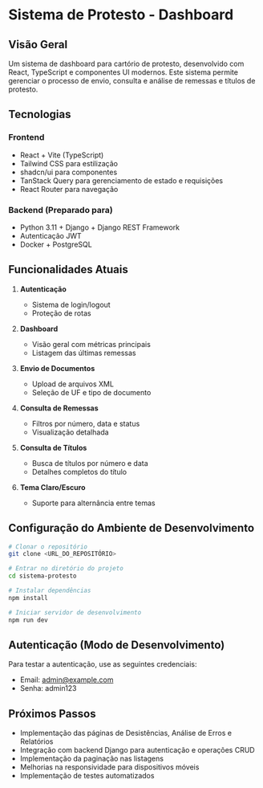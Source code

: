 
# Sistema de Protesto - Dashboard

## Visão Geral

Um sistema de dashboard para cartório de protesto, desenvolvido com React, TypeScript e componentes UI modernos. Este sistema permite gerenciar o processo de envio, consulta e análise de remessas e títulos de protesto.

## Tecnologias

### Frontend
- React + Vite (TypeScript)
- Tailwind CSS para estilização
- shadcn/ui para componentes
- TanStack Query para gerenciamento de estado e requisições
- React Router para navegação

### Backend (Preparado para)
- Python 3.11 + Django + Django REST Framework
- Autenticação JWT
- Docker + PostgreSQL

## Funcionalidades Atuais

1. **Autenticação**
   - Sistema de login/logout
   - Proteção de rotas

2. **Dashboard**
   - Visão geral com métricas principais
   - Listagem das últimas remessas

3. **Envio de Documentos**
   - Upload de arquivos XML
   - Seleção de UF e tipo de documento

4. **Consulta de Remessas**
   - Filtros por número, data e status
   - Visualização detalhada

5. **Consulta de Títulos**
   - Busca de títulos por número e data
   - Detalhes completos do título

6. **Tema Claro/Escuro**
   - Suporte para alternância entre temas

## Configuração do Ambiente de Desenvolvimento

```sh
# Clonar o repositório
git clone <URL_DO_REPOSITÓRIO>

# Entrar no diretório do projeto
cd sistema-protesto

# Instalar dependências
npm install

# Iniciar servidor de desenvolvimento
npm run dev
```

## Autenticação (Modo de Desenvolvimento)

Para testar a autenticação, use as seguintes credenciais:

- Email: admin@example.com
- Senha: admin123

## Próximos Passos

- Implementação das páginas de Desistências, Análise de Erros e Relatórios
- Integração com backend Django para autenticação e operações CRUD
- Implementação da paginação nas listagens
- Melhorias na responsividade para dispositivos móveis
- Implementação de testes automatizados
